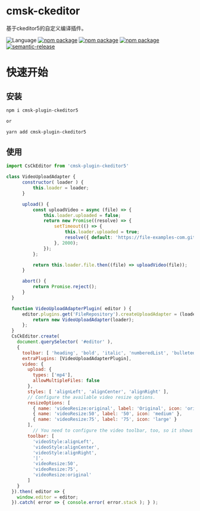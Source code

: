 # cmsk-ckeditor

基于ckeditor5的自定义编译插件。

![Language](https://img.shields.io/badge/-Javascript-blue.svg)
[![npm package](https://img.shields.io/npm/v/san-ssr-plugin.svg)](https://www.npmjs.org/package/cmsk-plugin-ckeditor5)
[![npm package](https://github.com/searchfe/san-ssr-plugin/workflows/CI/badge.svg)](https://github.com/searchfe/cmsk-ckeditor/actions)
[![npm package](https://img.shields.io/coveralls/github/searchfe/san-ssr-plugin.svg)](https://coveralls.io/github/searchfe/cmsk-ckeditor?branch=main)
[![semantic-release](https://img.shields.io/badge/%20%20%F0%9F%93%A6%F0%9F%9A%80-semantic--release-e10079.svg)]()

# 快速开始

## 安装

```bash
npm i cmsk-plugin-ckeditor5

or

yarn add cmsk-plugin-ckeditor5
```

## 使用

```javascript
import CsCkEditor from 'cmsk-plugin-ckeditor5'

class VideoUploadAdapter {
      constructor( loader ) {
          this.loader = loader;
      }

      upload() {
          const uploadVideo = async (file) => {
              this.loader.uploaded = false;
              return new Promise((resolve) => {
                  setTimeout(() => {
                      this.loader.uploaded = true;
                      resolve({ default: 'https://file-examples-com.github.io/uploads/2017/04/file_example_MP4_480_1_5MG.mp4' });
                  }, 2000);
              });
          };

          return this.loader.file.then((file) => uploadVideo(file));
      }

      abort() {
          return Promise.reject();
      }
  }

  function VideoUploadAdapterPlugin( editor ) {
      editor.plugins.get('FileRepository').createUploadAdapter = (loader) => {
          return new VideoUploadAdapter(loader);
      };
  }
  CsCkEditor.create(
    document.querySelector( '#editor' ),
    {
      toolbar: [ 'heading', 'bold', 'italic', 'numberedList', 'bulletedList', 'videoUpload' ],
      extraPlugins: [VideoUploadAdapterPlugin],
      video: { 
        upload: { 
          types: ['mp4'],
          allowMultipleFiles: false
        },
        styles: [ 'alignLeft', 'alignCenter', 'alignRight' ],
        // Configure the available video resize options. 
        resizeOptions: [ 
          { name: 'videoResize:original', label: 'Original', icon: 'original' }, 
          { name: 'videoResize:50', label: '50', icon: 'medium' },
          { name: 'videoResize:75', label: '75', icon: 'large' }
        ], 
          // You need to configure the video toolbar, too, so it shows the new style // buttons as well as  the resize buttons.
        toolbar: [ 
          'videoStyle:alignLeft', 
          'videoStyle:alignCenter', 
          'videoStyle:alignRight', 
          '|', 
          'videoResize:50', 
          'videoResize:75', 
          'videoResize:original'
        ] 
    } 
  }).then( editor => { 
    window.editor = editor;
  }).catch( error => { console.error( error.stack ); } );
```
